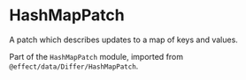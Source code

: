 # HashMapPatch

A patch which describes updates to a map of keys and values.

Part of the `HashMapPatch` module, imported from `@effect/data/Differ/HashMapPatch`.
